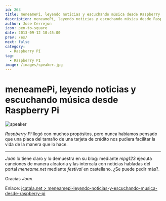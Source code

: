 ```yaml
---
id: 263
title: meneamePi, leyendo noticias y escuchando música desde Raspberry Pi
description: meneamePi, leyendo noticias y escuchando música desde Raspberry Pi
author: Jose Cerrejon
icon: pen-to-square
date: 2013-09-12 10:45:00
prev: /es/
next: false
category:
  - Raspberry PI
tag:
  - Raspberry PI
image: /images/speaker.jpg
---
```


# meneamePi, leyendo noticias y escuchando música desde Raspberry Pi

![speaker](/images/speaker.jpg)

*Raspberry Pi* llegó con muchos propósitos, pero nunca habíamos pensado que una placa del tamaño de una tarjeta de crédito nos pudiera facilitar la vida de la manera que lo hace.

- - -
*Joan* lo tiene claro y lo demuestra en su blog: mediante *mpg123* ejecuta canciones de manera aleatoria y las intercala con noticias habladas del portal *meneame.net* mediante *festival* en castellano. ¿Se puede pedir más?.

Gracias *Joan*.

Enlace: [jcatala.net > meneamepi-leyendo-noticias-y-escuchando-musica-desde-raspberry-pi](http://jcatala.net/categoria-gnulinux/meneamepi-leyendo-noticias-y-escuchando-musica-desde-raspberry-pi)